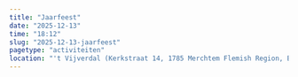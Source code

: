 ```yaml
---
title: "Jaarfeest"
date: "2025-12-13"
time: "18:12"
slug: "2025-12-13-jaarfeest"
pagetype: "activiteiten"
location: "'t Vijverdal (Kerkstraat 14, 1785 Merchtem Flemish Region, Belgium)"
---
```




